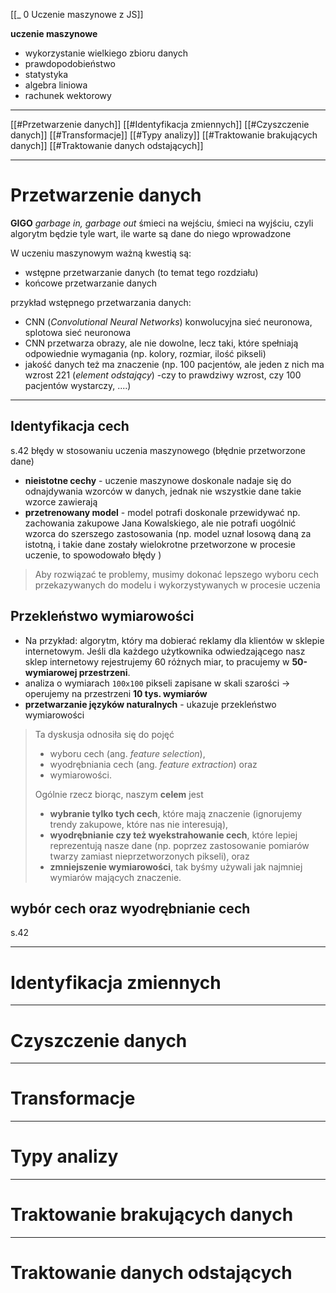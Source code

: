 [[_ 0 Uczenie maszynowe z JS]]

**uczenie maszynowe**
- wykorzystanie wielkiego zbioru danych
- prawdopodobieństwo
- statystyka
- algebra liniowa
- rachunek wektorowy

----
[[#Przetwarzenie danych]]
[[#Identyfikacja zmiennych]]
[[#Czyszczenie danych]]
[[#Transformacje]]
[[#Typy analizy]]
[[#Traktowanie brakujących danych]]
[[#Traktowanie danych odstających]]


----
# Przetwarzenie danych
**GIGO** *garbage in, garbage out* śmieci na wejściu, śmieci na wyjściu, czyli algorytm będzie tyle wart, ile warte są dane do niego wprowadzone

W uczeniu maszynowym ważną kwestią są:
- wstępne przetwarzanie  danych (to temat tego rozdziału)
- końcowe przetwarzanie danych

przykład wstępnego przetwarzania danych:
- CNN (*Convolutional Neural Networks*) konwolucyjna sieć neuronowa, splotowa sieć neuronowa
- CNN przetwarza obrazy, ale nie dowolne, lecz taki, które spełniają odpowiednie wymagania (np. kolory, rozmiar, ilość pikseli)
- jakość danych też ma znaczenie (np. 100 pacjentów, ale jeden z nich ma wzrost 221 (*element odstający*) -czy to prawdziwy wzrost, czy 100 pacjentów wystarczy, ....)




-----
## Identyfikacja cech
s.42
błędy w stosowaniu uczenia maszynowego (błędnie przetworzone dane)
- **nieistotne cechy** - uczenie maszynowe doskonale nadaje się do odnajdywania wzorców w danych, jednak nie wszystkie dane takie wzorce zawierają
- **przetrenowany model** - model potrafi doskonale przewidywać np. zachowania zakupowe Jana Kowalskiego, ale nie potrafi uogólnić wzorca do szerszego zastosowania (np. model uznał losową daną za istotną, i takie dane zostały wielokrotne przetworzone w procesie uczenie, to spowodowało błędy )

> Aby rozwiązać te problemy, musimy dokonać lepszego wyboru cech przekazywanych do modelu i wykorzystywanych w procesie uczenia

## Przekleństwo wymiarowości
- Na przykład: algorytm, który ma dobierać reklamy dla klientów w sklepie internetowym. Jeśli dla każdego użytkownika odwiedzającego nasz sklep internetowy rejestrujemy 60 różnych miar, to pracujemy w **50-wymiarowej przestrzeni**.
- analiza o wymiarach `100x100` pikseli zapisane w skali szarości -> operujemy na przestrzeni **10 tys. wymiarów**
- **przetwarzanie języków naturalnych** - ukazuje przekleństwo wymiarowości

> Ta dyskusja odnosiła się do pojęć
> 	-  wyboru cech (ang. *feature selection*),
> 	-  wyodrębniania cech (ang. *feature extraction*) oraz 
> 	-  wymiarowości. 
> 
> Ogólnie rzecz biorąc, naszym **celem** jest
> 	- **wybranie tylko tych cech**, które mają znaczenie (ignorujemy trendy zakupowe, które nas nie interesują), 
> 	- **wyodrębnianie czy też wyekstrahowanie cech**, które lepiej reprezentują nasze dane (np. poprzez zastosowanie pomiarów twarzy zamiast nieprzetworzonych pikseli), oraz
> 	- **zmniejszenie wymiarowości**, tak byśmy używali jak najmniej wymiarów mających znaczenie.


## wybór cech oraz wyodrębnianie cech
s.42






-------------
# Identyfikacja zmiennych


----
# Czyszczenie danych
















--------
# Transformacje










-------
# Typy analizy
















--------
# Traktowanie brakujących danych













--------
# Traktowanie danych odstających




















